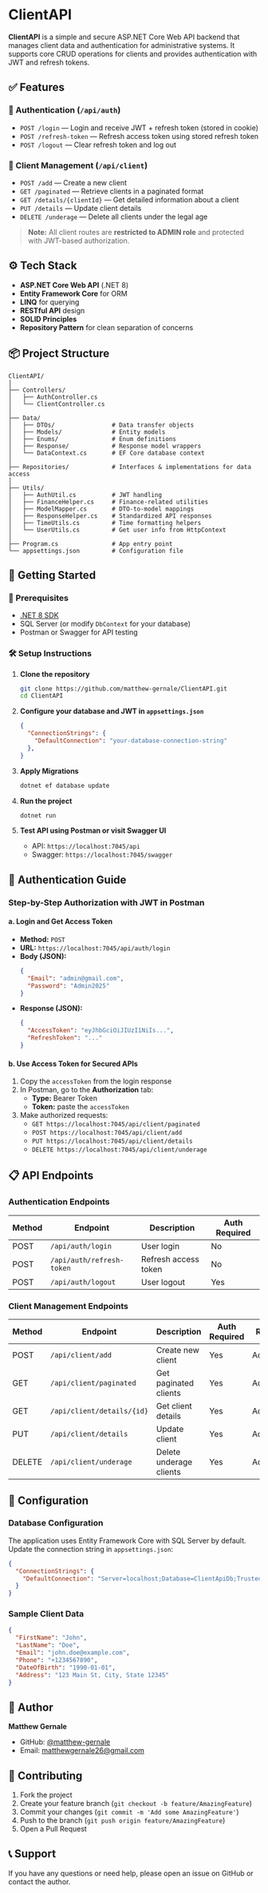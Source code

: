 # ClientAPI

**ClientAPI** is a simple and secure ASP.NET Core Web API backend that manages client data and authentication for administrative systems. It supports core CRUD operations for clients and provides authentication with JWT and refresh tokens.

## ✅ Features

### 👤 Authentication (`/api/auth`)
- `POST /login` — Login and receive JWT + refresh token (stored in cookie)
- `POST /refresh-token` — Refresh access token using stored refresh token
- `POST /logout` — Clear refresh token and log out

### 🧾 Client Management (`/api/client`)
- `POST /add` — Create a new client
- `GET /paginated` — Retrieve clients in a paginated format
- `GET /details/{clientId}` — Get detailed information about a client
- `PUT /details` — Update client details
- `DELETE /underage` — Delete all clients under the legal age

> **Note:** All client routes are **restricted to ADMIN role** and protected with JWT-based authorization.

## ⚙️ Tech Stack

- **ASP.NET Core Web API** (.NET 8)
- **Entity Framework Core** for ORM
- **LINQ** for querying
- **RESTful API** design
- **SOLID Principles**
- **Repository Pattern** for clean separation of concerns

## 📦 Project Structure

```
ClientAPI/
│
├── Controllers/
│   ├── AuthController.cs
│   └── ClientController.cs
│
├── Data/
│   ├── DTOs/                # Data transfer objects
│   ├── Models/              # Entity models
│   ├── Enums/               # Enum definitions
│   ├── Response/            # Response model wrappers
│   └── DataContext.cs       # EF Core database context
│
├── Repositories/            # Interfaces & implementations for data access
│
├── Utils/
│   ├── AuthUtil.cs          # JWT handling
│   ├── FinanceHelper.cs     # Finance-related utilities
│   ├── ModelMapper.cs       # DTO-to-model mappings
│   ├── ResponseHelper.cs    # Standardized API responses
│   ├── TimeUtils.cs         # Time formatting helpers
│   └── UserUtils.cs         # Get user info from HttpContext
│
├── Program.cs               # App entry point
└── appsettings.json         # Configuration file
```

## 🚀 Getting Started

### 🔧 Prerequisites

- [.NET 8 SDK](https://dotnet.microsoft.com/download)
- SQL Server (or modify `DbContext` for your database)
- Postman or Swagger for API testing

### 🛠️ Setup Instructions

1. **Clone the repository**
   ```bash
   git clone https://github.com/matthew-gernale/ClientAPI.git
   cd ClientAPI
   ```

2. **Configure your database and JWT in `appsettings.json`**
   ```json
   {
     "ConnectionStrings": {
       "DefaultConnection": "your-database-connection-string"
     },
   }
   ```

3. **Apply Migrations**
   ```bash
   dotnet ef database update
   ```

4. **Run the project**
   ```bash
   dotnet run
   ```

5. **Test API using Postman or visit Swagger UI**
   - API: `https://localhost:7045/api`
   - Swagger: `https://localhost:7045/swagger`

## 🔐 Authentication Guide

### Step-by-Step Authorization with JWT in Postman

#### a. Login and Get Access Token

- **Method:** `POST`
- **URL:** `https://localhost:7045/api/auth/login`
- **Body (JSON):**
  ```json
  {
    "Email": "admin@gmail.com",
    "Password": "Admin2025"
  }
  ```
- **Response (JSON):**
  ```json
  {
    "AccessToken": "eyJhbGciOiJIUzI1NiIs...",
    "RefreshToken": "..."
  }
  ```

#### b. Use Access Token for Secured APIs

1. Copy the `accessToken` from the login response
2. In Postman, go to the **Authorization** tab:
   - **Type:** Bearer Token
   - **Token:** paste the `accessToken`
3. Make authorized requests:
   - `GET https://localhost:7045/api/client/paginated`
   - `POST https://localhost:7045/api/client/add`
   - `PUT https://localhost:7045/api/client/details`
   - `DELETE https://localhost:7045/api/client/underage`

## 📋 API Endpoints

### Authentication Endpoints
| Method | Endpoint | Description | Auth Required |
|--------|----------|-------------|---------------|
| POST | `/api/auth/login` | User login | No |
| POST | `/api/auth/refresh-token` | Refresh access token | No |
| POST | `/api/auth/logout` | User logout | Yes |

### Client Management Endpoints
| Method | Endpoint | Description | Auth Required | Role |
|--------|----------|-------------|---------------|------|
| POST | `/api/client/add` | Create new client | Yes | Admin |
| GET | `/api/client/paginated` | Get paginated clients | Yes | Admin |
| GET | `/api/client/details/{id}` | Get client details | Yes | Admin |
| PUT | `/api/client/details` | Update client | Yes | Admin |
| DELETE | `/api/client/underage` | Delete underage clients | Yes | Admin |

## 🔧 Configuration

### Database Configuration
The application uses Entity Framework Core with SQL Server by default. Update the connection string in `appsettings.json`:

```json
{
  "ConnectionStrings": {
    "DefaultConnection": "Server=localhost;Database=ClientApiDb;Trusted_Connection=true;TrustServerCertificate=true;"
  }
}
```

### Sample Client Data
```json
{
  "FirstName": "John",
  "LastName": "Doe",
  "Email": "john.doe@example.com",
  "Phone": "+1234567890",
  "DateOfBirth": "1990-01-01",
  "Address": "123 Main St, City, State 12345"
}
```


## 👤 Author

**Matthew Gernale**
- GitHub: [@matthew-gernale](https://github.com/matthew-gernale)
- Email: matthewgernale26@gmail.com

## 🤝 Contributing

1. Fork the project
2. Create your feature branch (`git checkout -b feature/AmazingFeature`)
3. Commit your changes (`git commit -m 'Add some AmazingFeature'`)
4. Push to the branch (`git push origin feature/AmazingFeature`)
5. Open a Pull Request

## 📞 Support

If you have any questions or need help, please open an issue on GitHub or contact the author.
